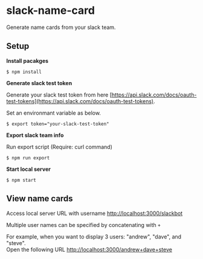 # slack-name-card

Generate name cards from your slack team.

## Setup

__Install pacakges__

```
$ npm install
```

__Generate slack test token__

Generate your slack test token from here [https://api.slack.com/docs/oauth-test-tokens](https://api.slack.com/docs/oauth-test-tokens).

Set an environmant variable as below.

```
$ export token="your-slack-test-token"
```

__Export slack team info__

Run export script (Require: curl command)

```
$ npm run export
```

__Start local server__

```
$ npm start
```


## View name cards

Access local server URL with username [http://localhost:3000/slackbot](http://localhost:3000/slackbot)

Multiple user names can be specified by concatenating with `+`

For example, when you want to display 3 users: "andrew", "dave", and "steve".  
Open the following URL [http://localhost:3000/andrew+dave+steve](http://localhost:3000/andrew+dave+steve)
